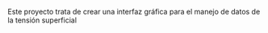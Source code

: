 Este proyecto trata de crear una interfaz gráfica para el manejo de datos de la tensión superficial
